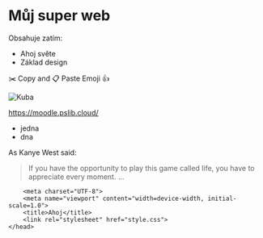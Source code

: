 # Můj super web
Obsahuje zatím:
* Ahoj světe
* Základ design

✂️ Copy and 📋 Paste Emoji 👍

![Kuba](https://image.shutterstock.com/image-illustration/cute-monkey-waving-260nw-361764005.jpg)

https://moodle.pslib.cloud/
* jedna
 * dna

As Kanye West said:
> If you have the opportunity to play this game called life, you have to appreciate every moment. ...

```<head>
    <meta charset="UTF-8">
    <meta name="viewport" content="width=device-width, initial-scale=1.0">
    <title>Ahoj</title>
    <link rel="stylesheet" href="style.css">
</head>
```